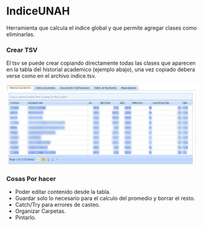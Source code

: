 # IndiceUNAH
Herramienta que calcula el indice global y que permite agregar clases como eliminarlas.

### Crear TSV
El tsv se puede crear copiando directamente todas las clases que aparecen en la tabla del historial academico (ejemplo abajo), una vez copiado debera verse como en el archivo indice.tsv.

![Historial Academico](https://github.com/Lersgeeb/IndiceUNAH/blob/master/asset/Captura.JPG)

### Cosas Por hacer
*  Poder editar contenido desde la tabla.
*  Guardar solo lo necesario para el calculo del promedio y borrar el resto.
*  Catch/Try para errores de casteo.
*  Organizar Carpetas.
*  Pintarlo.

